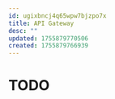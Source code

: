 ```yaml
---
id: ugixbncj4q65wpw7bjzpo7x
title: API Gateway
desc: ""
updated: 1755879770506
created: 1755879766939
---
```


# TODO
